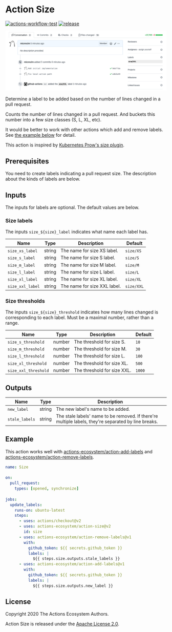 # Action Size

[![actions-workflow-test][actions-workflow-test-badge]][actions-workflow-test]
[![release][release-badge]][release]

![screenshot](./docs/assets/screenshot.png)

Determine a label to be added based on the number of lines changed in a pull request.

Counts the number of lines changed in a pull request.
And buckets this number into a few size classes (S, L, XL, etc).

It would be better to work with other actions which add and remove labels.
See [the example below](#Example) for detail.

This action is inspired by [Kubernetes Prow's size plugin](https://prow.k8s.io/plugins).

## Prerequisites

You need to create labels indicating a pull request size.
The description about the kinds of labels are below.

## Inputs

The inputs for labels are optional. The default values are below.

### Size labels

The inputs `size_${size}_label` indicates what name each label has.

|       Name       |  Type  |         Description          |  Default   |
| ---------------- | ------ | ---------------------------- | ---------- |
| `size_xs_label`  | string | The name for size XS label.  | `size/XS`  |
| `size_s_label`   | string | The name for size S label.   | `size/S`   |
| `size_m_label`   | string | The name for size M label.   | `size/M`   |
| `size_l_label`   | string | The name for size L label.   | `size/L`   |
| `size_xl_label`  | string | The name for size XL label.  | `size/XL`  |
| `size_xxl_label` | string | The name for size XXL label. | `size/XXL` |

### Size thresholds

The inputs `size_${size}_threshold` indicates how many lines changed is corresponding to each label.
Must be a maximal number, rather than a range.

|         Name         |  Type  |         Description         | Default |
| -------------------- | ------ | --------------------------- | ------- |
| `size_s_threshold`   | number | The threshold for size S.   | `10`    |
| `size_m_threshold`   | number | The threshold for size M.   | `30`    |
| `size_l_threshold`   | number | The threshold for size L.   | `100`   |
| `size_xl_threshold`  | number | The threshold for size XL.  | `500`   |
| `size_xxl_threshold` | number | The threshold for size XXL. | `1000`  |

## Outputs

|      Name      |  Type  |                                             Description                                              |
| -------------- | ------ | ---------------------------------------------------------------------------------------------------- |
| `new_label`    | string | The new label's name to be added.                                                                    |
| `stale_labels` | string | The stale labels' name to be removed. If there're multiple labels, they're separated by line breaks. |

## Example

This action works well with [actions-ecosystem/action-add-labels](https://github.com/actions-ecosystem/action-add-labels) and [actions-ecosystem/action-remove-labels](https://github.com/actions-ecosystem/action-remove-labels).

```yaml
name: Size

on:
  pull_request:
    types: [opened, synchronize]

jobs:
  update_labels:
    runs-on: ubuntu-latest
    steps:
      - uses: actions/checkout@v2
      - uses: actions-ecosystem/action-size@v2
        id: size
      - uses: actions-ecosystem/action-remove-labels@v1
        with:
          github_token: ${{ secrets.github_token }}
          labels: |
            ${{ steps.size.outputs.stale_labels }}
      - uses: actions-ecosystem/action-add-labels@v1
        with:
          github_token: ${{ secrets.github_token }}
          labels: |
            ${{ steps.size.outputs.new_label }}
```

## License

Copyright 2020 The Actions Ecosystem Authors.

Action Size is released under the [Apache License 2.0](./LICENSE).

<!-- badge links -->

[actions-workflow-test]: https://github.com/actions-ecosystem/action-size/actions?query=workflow%3ATest
[actions-workflow-test-badge]: https://img.shields.io/github/workflow/status/actions-ecosystem/action-size/Test?label=Test&style=for-the-badge&logo=github

[release]: https://github.com/actions-ecosystem/action-size/releases
[release-badge]: https://img.shields.io/github/v/release/actions-ecosystem/action-size?style=for-the-badge&logo=github
